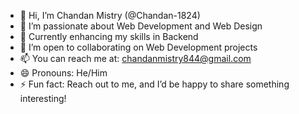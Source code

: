- 👋 Hi, I’m Chandan Mistry (@Chandan-1824)
- 👀 I’m passionate about Web Development and Web Design
- 🌱 Currently enhancing my skills in Backend
- 💼 I’m open to collaborating on Web Development projects
- 📫 You can reach me at: chandanmistry844@gmail.com
- 😄 Pronouns: He/Him
- ⚡ Fun fact: Reach out to me, and I’d be happy to share something interesting!


<!---
Chandan-1824/Chandan-1824 is a ✨ special ✨ repository because its `README.md` (this file) appears on your GitHub profile.
You can click the Preview link to take a look at your changes.
--->
